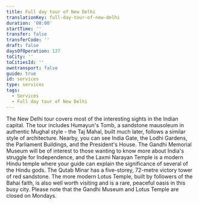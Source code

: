 ```yaml
---
title: Full day tour of New Delhi
translationKey: full-day-tour-of-new-delhi
duration: '08:00'
startTime: ''
transfer: false
transferCode: ''
draft: false
daysOfOperation: 127
toCity: ''
toCitiesId: ''
owntransport: false
guide: true
id: services
type: services
tags:
  - Services
  - Full day tour of New Delhi
---
```

The New Delhi tour covers most of the interesting sights in the Indian capital. The tour includes Humayun's Tomb, a sandstone mausoleum in authentic Mughal style - the Taj Mahal, built much later, follows a similar style of architecture. Nearby, you can see India Gate, the Lodhi Gardens, the Parliament Buildings, and the President's House.     The Gandhi Memorial Museum will be of interest to those wanting to know more about India's struggle for Independence, and the Laxmi Narayan Temple is a modern Hindu temple where your guide can explain the significance of several of the Hindu gods. The Qutab Minar has a five-storey, 72-metre victory tower of red sandstone. The more modern Lotus Temple, built by followers of the Bahai faith, is also well worth visiting and is a rare, peaceful oasis in this busy city.     Please note that the Gandhi Museum and Lotus Temple are closed on Mondays.